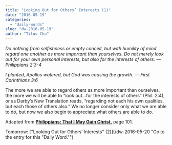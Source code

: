 ```yaml
---
title: "Looking Out for Others’ Interests (1)"
date: "2016-05-19"
categories: 
  - "daily-words"
slug: "dw-2016-05-19"
author: "Titus Chu"
---
```


_Do nothing from selfishness or empty conceit, but with humility of mind regard one another as more important than yourselves. Do not merely look out for your own personal interests, but also for the interests of others._ _— Philippians 2:3-4_

_I planted, Apollos watered, but God was causing the growth._ _— First Corinthians 3:6_

The more we are able to regard others as more important than ourselves, the more we will be able to “look out…for the interests of others” (Phil. 2:4), or as Darby’s New Translation reads, “regarding not each his own qualities, but each those of others also.” We no longer consider only what we are able to do, but now we also begin to appreciate what others are able to do.

Adapted from __[Philippians: That I May Gain Christ,](/book-philippians/ "Go to the listing for this book.")__ page 101.

Tomorrow: ["Looking Out for Others’ Interests" (2)](/dw-2016-05-20 "Go to the entry for this "Daily Word."")
